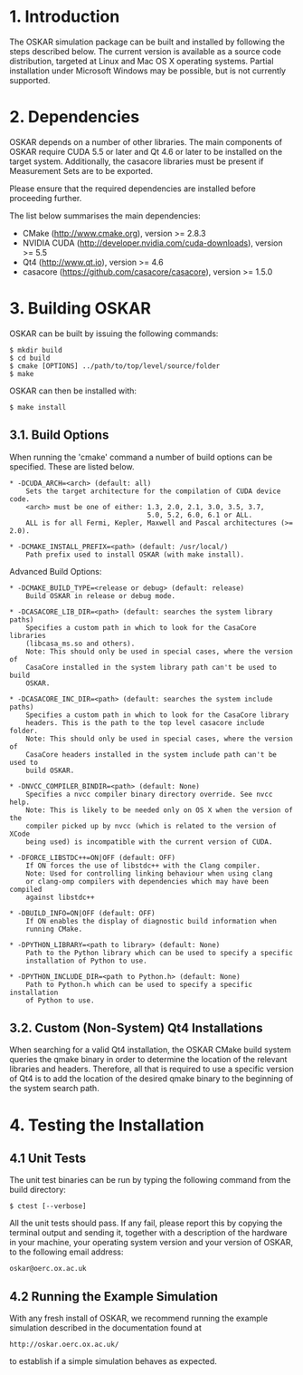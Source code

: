 
# 1. Introduction

The OSKAR simulation package can be built and installed by following the steps
described below. The current version is available as a source code distribution,
targeted at Linux and Mac OS X operating systems. Partial installation under
Microsoft Windows may be possible, but is not currently supported.


# 2. Dependencies

OSKAR depends on a number of other libraries. The main components of OSKAR
require CUDA 5.5 or later and Qt 4.6 or later to be installed on the target
system. Additionally, the casacore libraries must be present if
Measurement Sets are to be exported.

Please ensure that the required dependencies are installed before proceeding
further.

The list below summarises the main dependencies:

* CMake (http://www.cmake.org), version >= 2.8.3
* NVIDIA CUDA (http://developer.nvidia.com/cuda-downloads), version >= 5.5
* Qt4 (http://www.qt.io), version >= 4.6
* casacore (https://github.com/casacore/casacore), version >= 1.5.0


# 3. Building OSKAR

OSKAR can be built by issuing the following commands:

    $ mkdir build
    $ cd build
    $ cmake [OPTIONS] ../path/to/top/level/source/folder
    $ make

OSKAR can then be installed with:

    $ make install


## 3.1. Build Options

When running the 'cmake' command a number of build options can be specified.
These are listed below.

    * -DCUDA_ARCH=<arch> (default: all)
        Sets the target architecture for the compilation of CUDA device code.
        <arch> must be one of either: 1.3, 2.0, 2.1, 3.0, 3.5, 3.7,
                                      5.0, 5.2, 6.0, 6.1 or ALL.
        ALL is for all Fermi, Kepler, Maxwell and Pascal architectures (>= 2.0).

    * -DCMAKE_INSTALL_PREFIX=<path> (default: /usr/local/)
        Path prefix used to install OSKAR (with make install).

Advanced Build Options:

    * -DCMAKE_BUILD_TYPE=<release or debug> (default: release)
        Build OSKAR in release or debug mode.

    * -DCASACORE_LIB_DIR=<path> (default: searches the system library paths)
        Specifies a custom path in which to look for the CasaCore libraries
        (libcasa_ms.so and others).
        Note: This should only be used in special cases, where the version of
        CasaCore installed in the system library path can't be used to build
        OSKAR.

    * -DCASACORE_INC_DIR=<path> (default: searches the system include paths)
        Specifies a custom path in which to look for the CasaCore library
        headers. This is the path to the top level casacore include folder.
        Note: This should only be used in special cases, where the version of
        CasaCore headers installed in the system include path can't be used to
        build OSKAR.

    * -DNVCC_COMPILER_BINDIR=<path> (default: None)
        Specifies a nvcc compiler binary directory override. See nvcc help.
        Note: This is likely to be needed only on OS X when the version of the
        compiler picked up by nvcc (which is related to the version of XCode
        being used) is incompatible with the current version of CUDA.

    * -DFORCE_LIBSTDC++=ON|OFF (default: OFF)
        If ON forces the use of libstdc++ with the Clang compiler.
        Note: Used for controlling linking behaviour when using clang
        or clang-omp compilers with dependencies which may have been compiled
        against libstdc++

    * -DBUILD_INFO=ON|OFF (default: OFF)
        If ON enables the display of diagnostic build information when
        running CMake.

    * -DPYTHON_LIBRARY=<path to library> (default: None)
        Path to the Python library which can be used to specify a specific
        installation of Python to use.

    * -DPYTHON_INCLUDE_DIR=<path to Python.h> (default: None)
        Path to Python.h which can be used to specify a specific installation
        of Python to use.

## 3.2. Custom (Non-System) Qt4 Installations

When searching for a valid Qt4 installation, the OSKAR CMake build system
queries the qmake binary in order to determine the location of the relevant
libraries and headers. Therefore, all that is required to use a specific
version of Qt4 is to add the location of the desired qmake binary to the
beginning of the system search path.


# 4. Testing the Installation

## 4.1 Unit Tests

The unit test binaries can be run by typing the following command from the
build directory:

    $ ctest [--verbose]

All the unit tests should pass. If any fail, please report this by copying
the terminal output and sending it, together with a description of the
hardware in your machine, your operating system version and your version of
OSKAR, to the following email address:

    oskar@oerc.ox.ac.uk

## 4.2 Running the Example Simulation

With any fresh install of OSKAR, we recommend running the
example simulation described in the documentation found at

    http://oskar.oerc.ox.ac.uk/

to establish if a simple simulation behaves as expected.

